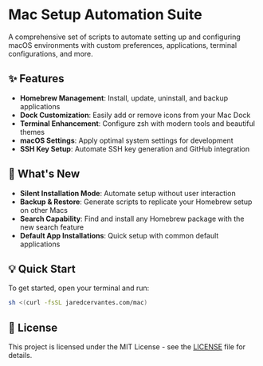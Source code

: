 # Mac Setup Automation Suite

A comprehensive set of scripts to automate setting up and configuring macOS environments with custom preferences, applications, terminal configurations, and more.

## ✨ Features

- **Homebrew Management**: Install, update, uninstall, and backup applications
- **Dock Customization**: Easily add or remove icons from your Mac Dock
- **Terminal Enhancement**: Configure zsh with modern tools and beautiful themes
- **macOS Settings**: Apply optimal system settings for development
- **SSH Key Setup**: Automate SSH key generation and GitHub integration

## 🎯 What's New

- **Silent Installation Mode**: Automate setup without user interaction
- **Backup & Restore**: Generate scripts to replicate your Homebrew setup on other Macs
- **Search Capability**: Find and install any Homebrew package with the new search feature
- **Default App Installations**: Quick setup with common default applications

## 💡 Quick Start

To get started, open your terminal and run:

```sh
sh <(curl -fsSL jaredcervantes.com/mac)
```

## 📄 License

This project is licensed under the MIT License - see the [LICENSE](LICENSE) file for details.

